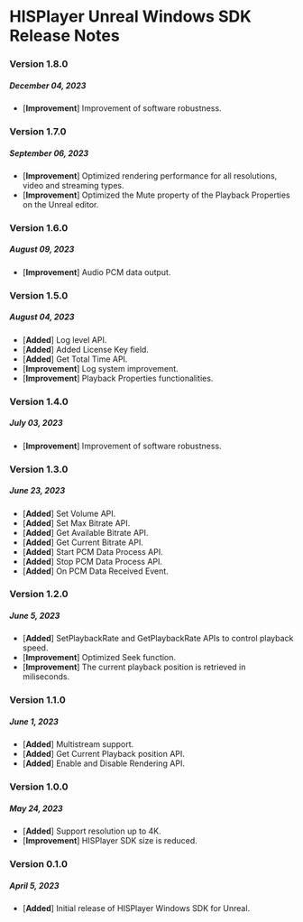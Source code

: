 # HISPlayer Unreal Windows SDK Release Notes

### Version 1.8.0 
##### December 04, 2023
- [**Improvement**] Improvement of software robustness.

### Version 1.7.0 
##### September 06, 2023
- [**Improvement**] Optimized rendering performance for all resolutions, video and streaming types.
- [**Improvement**] Optimized the Mute property of the Playback Properties on the Unreal editor. 

### Version 1.6.0 
##### August 09, 2023
- [**Improvement**] Audio PCM data output.

### Version 1.5.0 
##### August 04, 2023
- [**Added**] Log level API.
- [**Added**] Added License Key field.
- [**Added**] Get Total Time API.
- [**Improvement**] Log system improvement.
- [**Improvement**] Playback Properties functionalities.

### Version 1.4.0 
##### July 03, 2023
- [**Improvement**] Improvement of software robustness.

### Version 1.3.0 
##### June 23, 2023
- [**Added**] Set Volume API.
- [**Added**] Set Max Bitrate API.
- [**Added**] Get Available Bitrate API.
- [**Added**] Get Current Bitrate API.
- [**Added**] Start PCM Data Process API.
- [**Added**] Stop PCM Data Process API.
- [**Added**] On PCM Data Received Event.

### Version 1.2.0 
##### June 5, 2023
- [**Added**] SetPlaybackRate and GetPlaybackRate APIs to control playback speed.
- [**Improvement**] Optimized Seek function.
- [**Improvement**] The current playback position is retrieved in miliseconds.

### Version 1.1.0 
##### June 1, 2023
- [**Added**] Multistream support.
- [**Added**] Get Current Playback position API.
- [**Added**] Enable and Disable Rendering API.

### Version 1.0.0 
##### May 24, 2023
- [**Added**] Support resolution up to 4K.
- [**Improvement**] HISPlayer SDK size is reduced.

### Version 0.1.0
##### April 5, 2023
- [**Added**] Initial release of HISPlayer Windows SDK for Unreal.
